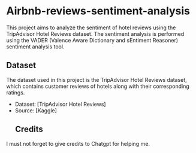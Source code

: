# Airbnb-reviews-sentiment-analysis
This project aims to analyze the sentiment of hotel reviews using the TripAdvisor Hotel Reviews dataset. The sentiment analysis is performed using the VADER (Valence Aware Dictionary and sEntiment Reasoner) sentiment analysis tool.
## Dataset
The dataset used in this project is the TripAdvisor Hotel Reviews dataset, which contains customer reviews of hotels along with their corresponding ratings.
- Dataset: [TripAdvisor Hotel Reviews]
- Source: [Kaggle]
  ## Credits
I must not forget to give credits to Chatgpt for helping me.
